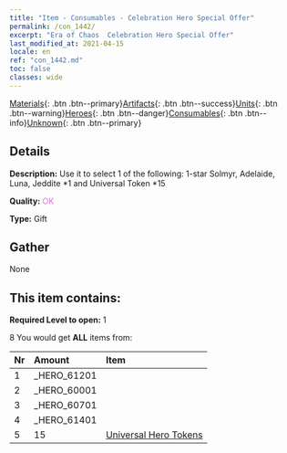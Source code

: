 ```yaml
---
title: "Item - Consumables - Celebration Hero Special Offer"
permalink: /con_1442/
excerpt: "Era of Chaos  Celebration Hero Special Offer"
last_modified_at: 2021-04-15
locale: en
ref: "con_1442.md"
toc: false
classes: wide
---
```

 [Materials](/Items/){: .btn .btn--primary}[Artifacts](/Items/Artifacts/){: .btn .btn--success}[Units](/Items/Units/){: .btn .btn--warning}[Heroes](/Items/Heroes/){: .btn .btn--danger}[Consumables](/Items/Consumables/){: .btn .btn--info}[Unknown](/Items/Unknown/){: .btn .btn--primary}

## Details
 **Description:** Use it to select 1 of the following: 1-star Solmyr, Adelaide, Luna, Jeddite *1 and Universal Token *15

 **Quality:** <span style="color: #DA70D6">OK</span>

 **Type:** Gift

## Gather

  None

## This item contains:

 **Required Level to open:** 1

 8 You would get **ALL** items  from:

  | Nr | Amount |     Item    |
  |:---|:-------|:------------|
  | 1 | _HERO_61201 |  | 
  | 2 | _HERO_60001 |  | 
  | 3 | _HERO_60701 |  | 
  | 4 | _HERO_61401 |  | 
  | 5 | 15 | [Universal Hero Tokens](/Items/her_358/) |  | 
